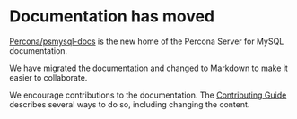 # Documentation has moved

[Percona/psmysql-docs](https://github.com/percona/psmysql-docs) is the new home of the Percona Server for MySQL documentation. 

We have migrated the documentation and changed to Markdown to make it easier to collaborate.

We encourage contributions to the documentation. The [Contributing Guide](https://github.com/percona/psmysql-docs/blob/8.0/contributing.md) describes several ways to do so, including changing the content.

